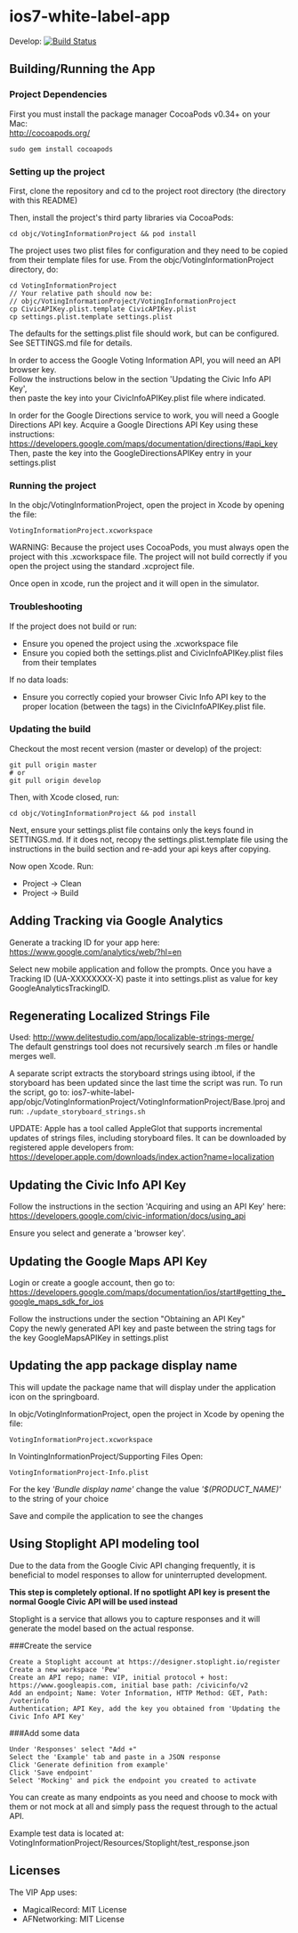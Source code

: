 # ios7-white-label-app

Develop: [![Build Status](https://travis-ci.org/votinginfoproject/ios7-white-label-app.png?branch=develop)](https://travis-ci.org/votinginfoproject/ios7-white-label-app)


## Building/Running the App


### Project Dependencies

First you must install the package manager CocoaPods v0.34+ on your Mac:  
http://cocoapods.org/

```
sudo gem install cocoapods
```


### Setting up the project

First, clone the repository and cd to the project root directory (the directory with this README)

Then, install the project's third party libraries via CocoaPods:

```
cd objc/VotingInformationProject && pod install
```

The project uses two plist files for configuration and they need to be copied from their template
files for use. From the objc/VotingInformationProject directory, do:

```
cd VotingInformationProject
// Your relative path should now be: 
// objc/VotingInformationProject/VotingInformationProject
cp CivicAPIKey.plist.template CivicAPIKey.plist
cp settings.plist.template settings.plist
```

The defaults for the settings.plist file should work, but can be configured.  
See SETTINGS.md file for details.

In order to access the Google Voting Information API, you will need an API browser key.  
Follow the instructions below in the section 'Updating the Civic Info API Key',  
then paste the key into your CivicInfoAPIKey.plist file where indicated.

In order for the Google Directions service to work, you will need a Google Directions
API key. Acquire a Google Directions API Key using these instructions:  
https://developers.google.com/maps/documentation/directions/#api_key  
Then, paste the key into the GoogleDirectionsAPIKey entry in your settings.plist


### Running the project

In the objc/VotingInformationProject, open the project in Xcode by opening the file:

```
VotingInformationProject.xcworkspace
```

WARNING: Because the project uses CocoaPods, you must always open the project with this
.xcworkspace file. The project will not build correctly if you open the project using
the standard .xcproject file.

Once open in xcode, run the project and it will open in the simulator.


### Troubleshooting

If the project does not build or run:
  - Ensure you opened the project using the .xcworkspace file
  - Ensure you copied both the settings.plist and CivicInfoAPIKey.plist files from their templates

If no data loads:
  - Ensure you correctly copied your browser Civic Info API key to the proper location (between the <string> tags) in the CivicInfoAPIKey.plist file.


### Updating the build 

Checkout the most recent version (master or develop) of the project:
```
git pull origin master
# or
git pull origin develop
```

Then, with Xcode closed, run:
```
cd objc/VotingInformationProject && pod install
```

Next, ensure your settings.plist file contains only the keys found in SETTINGS.md.
If it does not, recopy the settings.plist.template file using the instructions in 
the build section and re-add your api keys after copying.

Now open Xcode. Run: 
  - Project -> Clean
  - Project -> Build


## Adding Tracking via Google Analytics

Generate a tracking ID for your app here:
https://www.google.com/analytics/web/?hl=en

Select new mobile application and follow the prompts.
Once you have a Tracking ID (UA-XXXXXXXX-X) paste it into settings.plist as value for key GoogleAnalyticsTrackingID.


## Regenerating Localized Strings File

Used: http://www.delitestudio.com/app/localizable-strings-merge/  
The default genstrings tool does not recursively search .m files or handle merges well.

A separate script extracts the storyboard strings using ibtool, if the storyboard has been updated since the last time the script was run.  To run the script, go to:
ios7-white-label-app/objc/VotingInformationProject/VotingInformationProject/Base.lproj
and run:
`./update_storyboard_strings.sh`

UPDATE: Apple has a tool called AppleGlot that supports incremental updates of strings files, including storyboard files.
It can be downloaded by registered apple developers from:
https://developer.apple.com/downloads/index.action?name=localization

## Updating the Civic Info API Key

Follow the instructions in the section 'Acquiring and using an API Key' here:  
https://developers.google.com/civic-information/docs/using_api

Ensure you select and generate a 'browser key'.


## Updating the Google Maps API Key

Login or create a google account, then go to:  
https://developers.google.com/maps/documentation/ios/start#getting_the_google_maps_sdk_for_ios

Follow the instructions under the section "Obtaining an API Key"  
Copy the newly generated API key and paste between the string tags for the key GoogleMapsAPIKey in settings.plist


## Updating the app package display name

This will update the package name that will display under the application icon on the springboard.

 In objc/VotingInformationProject, open the project in Xcode by opening the file:

```
VotingInformationProject.xcworkspace
```

In VointingInformationProject/Supporting Files Open:

```
VotingInformationProject-Info.plist
```

For the key _'Bundle display name'_ change the value _'$(PRODUCT_NAME)'_ to the string of your choice

Save and compile the application to see the changes

## Using Stoplight API modeling tool

Due to the data from the Google Civic API changing frequently, it is beneficial to model responses to allow for uninterrupted development. 

<b>This step is completely optional. If no spotlight API key is present the normal Google Civic API will be used instead</b>

Stoplight is a service that allows you to capture responses and it will generate the model based on the actual response. 

###Create the service


```
Create a Stoplight account at https://designer.stoplight.io/register 
Create a new workspace 'Pew' 
Create an API repo; name: VIP, initial protocol + host: https://www.googleapis.com, initial base path: /civicinfo/v2
Add an endpoint; Name: Voter Information, HTTP Method: GET, Path: /voterinfo
Authentication; API Key, add the key you obtained from 'Updating the Civic Info API Key'
```
###Add some data

```
Under 'Responses' select "Add +"
Select the 'Example' tab and paste in a JSON response
Click 'Generate definition from example'
Click 'Save endpoint'
Select 'Mocking' and pick the endpoint you created to activate
```
You can create as many endpoints as you need and choose to mock with them or not mock at all and simply pass the request through to the actual API.

Example test data is located at:
 VotingInformationProject/Resources/Stoplight/test_response.json

## Licenses

The VIP App uses:
  - MagicalRecord: MIT License
  - AFNetworking: MIT License
